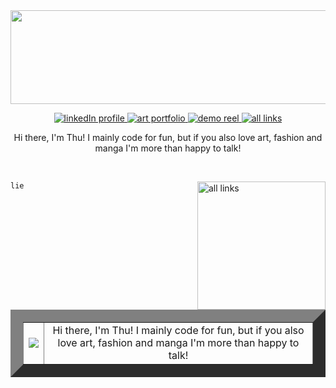 <img src="https://wallpapers.com/images/hd/pink-solid-color-625ntfjzqib0tpk2.jpg" height="150" width="2000"/>

<p align="center"> 
<a href="https://linkedin.com/in/ongoreba">
<picture>
  <source media="(prefers-color-scheme: dark)" srcset="https://img.icons8.com/?size=40&id=8808&format=png&color=ffceeb">
  <img alt="linkedIn profile" src="https://img.icons8.com/?size=40&id=8808&format=png&color=c33c82">
</picture>
</a>
<a href="https://ongoreba.artstation.com/">
<picture>
  <source media="(prefers-color-scheme: dark)" srcset="https://img.icons8.com/?size=40&id=pB77uEobJRjy&format=png&color=ffceeb">
  <img alt="art portfolio" src="https://img.icons8.com/?size=40&id=pB77uEobJRjy&format=png&color=c33c82">
</picture>
</a>
<a href="https://vimeo.com/907978064">
<picture>
  <source media="(prefers-color-scheme: dark)" srcset="https://img.icons8.com/?size=40&id=38250&format=png&color=ffceeb">
  <img alt="demo reel" src="https://img.icons8.com/?size=40&id=38250&format=png&color=c33c82">
</picture>
</a>
<a href="https://ongoreba.carrd.co/">
<picture>
  <source media="(prefers-color-scheme: dark)"
  srcset="https://img.icons8.com/?size=40&id=0GU4b5gZ4PdA&format=png&color=ffceeb">
  <img alt="all links" src="https://img.icons8.com/?size=40&id=0GU4b5gZ4PdA&format=png&color=c33c82">
</picture>
</a>
</p>

<div align="center">
  Hi there, I'm Thu! I mainly code for fun, but if you also love art, fashion and manga I'm more than happy to talk!
</div>

</p>
<br/>
</p>
<a href="https://ongoreba.carrd.co/">
<picture>
  <source media="(prefers-color-scheme: dark)"
  srcset="https://imgs.michaels.com/MAM/assets/1/5E3C12034D34434F8A9BAAFDDF0F8E1B/img/F7273A8BEB8B485CB58A8631B9FF2687/10595312_30.jpg">
  <img align="right" alt="all links" width="205" src="https://imgs.michaels.com/MAM/assets/1/5E3C12034D34434F8A9BAAFDDF0F8E1B/img/F7273A8BEB8B485CB58A8631B9FF2687/10595312_30.jpg">
</picture>
</a>

```
lie 









```

</p>
 
<table border="20">
<td width="0" align="center">
<img  align="center"  src="https://i.pinimg.com/736x/e1/36/dd/e136dd48e26b87f1aefa050d2d529b33.jpg"/>
</td>

<td width="800" align="center">
<div align="center">
  Hi there, I'm Thu! I mainly code for fun, but if you also love art, fashion and manga I'm more than happy to talk!
</div>
</td>
</tr>
</table>

<!--
**ongoreba/ongoreba** is a ✨ _special_ ✨ repository because its `README.md` (this file) appears on your GitHub profile.

Here are some ideas to get you started:

- 🔭 I’m currently working on ...
- 🌱 I’m currently learning ...
- 👯 I’m looking to collaborate on ...
- 🤔 I’m looking for help with ...
- 💬 Ask me about ...
- 📫 How to reach me: ...
- 😄 Pronouns: ...
- ⚡ Fun fact: ...
-->
